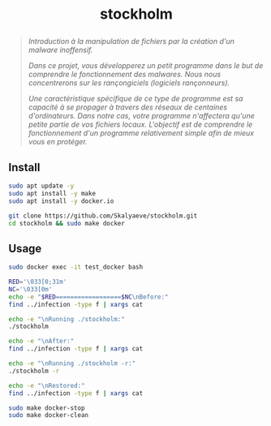 # <p align="center">stockholm</p>
> *Introduction à la manipulation de fichiers par la création d'un malware inoffensif.*
>
> *Dans ce projet, vous développerez un petit programme dans le but de comprendre le fonctionnement des malwares. Nous nous concentrerons sur les rançongiciels (logiciels rançonneurs).*
>
> *Une caractéristique spécifique de ce type de programme est sa capacité à se propager à travers des réseaux de centaines d'ordinateurs. Dans notre cas, votre programme n'affectera qu'une petite partie de vos fichiers locaux. L'objectif est de comprendre le fonctionnement d'un programme relativement simple afin de mieux vous en protéger.*

## Install
```bash
sudo apt update -y
sudo apt install -y make
sudo apt install -y docker.io
```
```bash
git clone https://github.com/Skalyaeve/stockholm.git
cd stockholm && sudo make docker
```

## Usage
```bash
sudo docker exec -it test_docker bash
```
```bash
RED='\033[0;31m'
NC='\033[0m'
echo -e "$RED==================$NC\nBefore:"
find ../infection -type f | xargs cat

echo -e "\nRunning ./stockholm:"
./stockholm

echo -e "\nAfter:"
find ../infection -type f | xargs cat

echo -e "\nRunning ./stockholm -r:"
./stockholm -r

echo -e "\nRestored:"
find ../infection -type f | xargs cat
```
```bash
sudo make docker-stop
sudo make docker-clean
```
